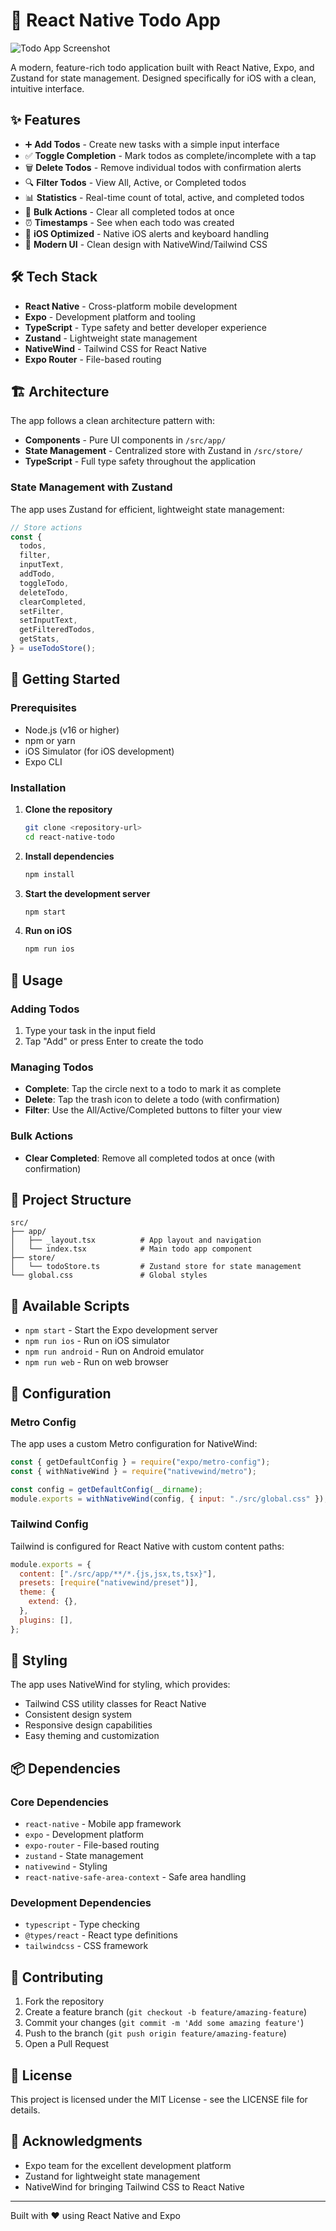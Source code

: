 # 📝 React Native Todo App

![Todo App Screenshot](screenshot.png)

A modern, feature-rich todo application built with React Native, Expo, and Zustand for state management. Designed specifically for iOS with a clean, intuitive interface.

## ✨ Features

- ➕ **Add Todos** - Create new tasks with a simple input interface
- ✅ **Toggle Completion** - Mark todos as complete/incomplete with a tap
- 🗑️ **Delete Todos** - Remove individual todos with confirmation alerts
- 🔍 **Filter Todos** - View All, Active, or Completed todos
- 📊 **Statistics** - Real-time count of total, active, and completed todos
- 🧹 **Bulk Actions** - Clear all completed todos at once
- ⏰ **Timestamps** - See when each todo was created
- 📱 **iOS Optimized** - Native iOS alerts and keyboard handling
- 🎨 **Modern UI** - Clean design with NativeWind/Tailwind CSS

## 🛠️ Tech Stack

- **React Native** - Cross-platform mobile development
- **Expo** - Development platform and tooling
- **TypeScript** - Type safety and better developer experience
- **Zustand** - Lightweight state management
- **NativeWind** - Tailwind CSS for React Native
- **Expo Router** - File-based routing

## 🏗️ Architecture

The app follows a clean architecture pattern with:

- **Components** - Pure UI components in `/src/app/`
- **State Management** - Centralized store with Zustand in `/src/store/`
- **TypeScript** - Full type safety throughout the application

### State Management with Zustand

The app uses Zustand for efficient, lightweight state management:

```typescript
// Store actions
const {
  todos,
  filter,
  inputText,
  addTodo,
  toggleTodo,
  deleteTodo,
  clearCompleted,
  setFilter,
  setInputText,
  getFilteredTodos,
  getStats,
} = useTodoStore();
```

## 🚀 Getting Started

### Prerequisites

- Node.js (v16 or higher)
- npm or yarn
- iOS Simulator (for iOS development)
- Expo CLI

### Installation

1. **Clone the repository**

   ```bash
   git clone <repository-url>
   cd react-native-todo
   ```

2. **Install dependencies**

   ```bash
   npm install
   ```

3. **Start the development server**

   ```bash
   npm start
   ```

4. **Run on iOS**

   ```bash
   npm run ios
   ```

## 📱 Usage

### Adding Todos

1. Type your task in the input field
2. Tap "Add" or press Enter to create the todo

### Managing Todos

- **Complete**: Tap the circle next to a todo to mark it as complete
- **Delete**: Tap the trash icon to delete a todo (with confirmation)
- **Filter**: Use the All/Active/Completed buttons to filter your view

### Bulk Actions

- **Clear Completed**: Remove all completed todos at once (with confirmation)

## 📂 Project Structure

```
src/
├── app/
│   ├── _layout.tsx          # App layout and navigation
│   └── index.tsx            # Main todo app component
├── store/
│   └── todoStore.ts         # Zustand store for state management
└── global.css               # Global styles
```

## 🧪 Available Scripts

- `npm start` - Start the Expo development server
- `npm run ios` - Run on iOS simulator
- `npm run android` - Run on Android emulator
- `npm run web` - Run on web browser

## 🔧 Configuration

### Metro Config

The app uses a custom Metro configuration for NativeWind:

```javascript
const { getDefaultConfig } = require("expo/metro-config");
const { withNativeWind } = require("nativewind/metro");

const config = getDefaultConfig(__dirname);
module.exports = withNativeWind(config, { input: "./src/global.css" });
```

### Tailwind Config

Tailwind is configured for React Native with custom content paths:

```javascript
module.exports = {
  content: ["./src/app/**/*.{js,jsx,ts,tsx}"],
  presets: [require("nativewind/preset")],
  theme: {
    extend: {},
  },
  plugins: [],
};
```

## 🎨 Styling

The app uses NativeWind for styling, which provides:

- Tailwind CSS utility classes for React Native
- Consistent design system
- Responsive design capabilities
- Easy theming and customization

## 📦 Dependencies

### Core Dependencies

- `react-native` - Mobile app framework
- `expo` - Development platform
- `expo-router` - File-based routing
- `zustand` - State management
- `nativewind` - Styling
- `react-native-safe-area-context` - Safe area handling

### Development Dependencies

- `typescript` - Type checking
- `@types/react` - React type definitions
- `tailwindcss` - CSS framework

## 🤝 Contributing

1. Fork the repository
2. Create a feature branch (`git checkout -b feature/amazing-feature`)
3. Commit your changes (`git commit -m 'Add some amazing feature'`)
4. Push to the branch (`git push origin feature/amazing-feature`)
5. Open a Pull Request

## 📄 License

This project is licensed under the MIT License - see the LICENSE file for details.

## 🙏 Acknowledgments

- Expo team for the excellent development platform
- Zustand for lightweight state management
- NativeWind for bringing Tailwind CSS to React Native

---

Built with ❤️ using React Native and Expo
